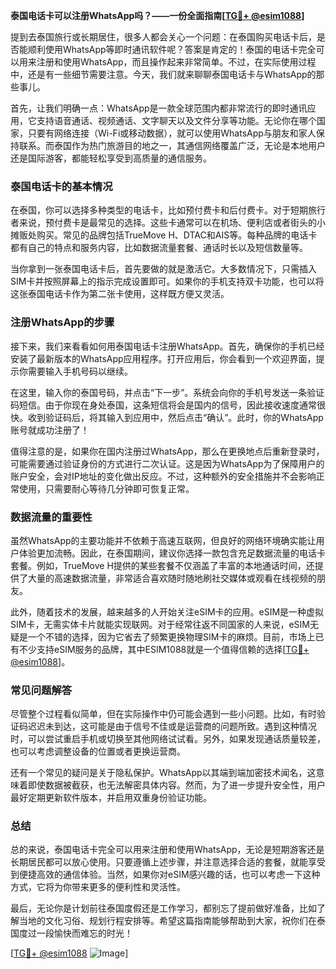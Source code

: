 **泰国电话卡可以注册WhatsApp吗？——一份全面指南[[TG💪+ @esim1088](https://t.me/s/esim1088)]**

提到去泰国旅行或长期居住，很多人都会关心一个问题：在泰国购买电话卡后，是否能顺利使用WhatsApp等即时通讯软件呢？答案是肯定的！泰国的电话卡完全可以用来注册和使用WhatsApp，而且操作起来非常简单。不过，在实际使用过程中，还是有一些细节需要注意。今天，我们就来聊聊泰国电话卡与WhatsApp的那些事儿。

首先，让我们明确一点：WhatsApp是一款全球范围内都非常流行的即时通讯应用，它支持语音通话、视频通话、文字聊天以及文件分享等功能。无论你在哪个国家，只要有网络连接（Wi-Fi或移动数据），就可以使用WhatsApp与朋友和家人保持联系。而泰国作为热门旅游目的地之一，其通信网络覆盖广泛，无论是本地用户还是国际游客，都能轻松享受到高质量的通信服务。

### 泰国电话卡的基本情况

在泰国，你可以选择多种类型的电话卡，比如预付费卡和后付费卡。对于短期旅行者来说，预付费卡是最常见的选择。这些卡通常可以在机场、便利店或者街头的小摊贩处购买。常见的品牌包括TrueMove H、DTAC和AIS等。每种品牌的电话卡都有自己的特点和服务内容，比如数据流量套餐、通话时长以及短信数量等。

当你拿到一张泰国电话卡后，首先要做的就是激活它。大多数情况下，只需插入SIM卡并按照屏幕上的指示完成设置即可。如果你的手机支持双卡功能，也可以将这张泰国电话卡作为第二张卡使用，这样既方便又灵活。

### 注册WhatsApp的步骤

接下来，我们来看看如何用泰国电话卡注册WhatsApp。首先，确保你的手机已经安装了最新版本的WhatsApp应用程序。打开应用后，你会看到一个欢迎界面，提示你需要输入手机号码以继续。

在这里，输入你的泰国号码，并点击“下一步”。系统会向你的手机号发送一条验证码短信。由于你现在身处泰国，这条短信将会是国内的信号，因此接收速度通常很快。收到验证码后，将其输入到应用中，然后点击“确认”。此时，你的WhatsApp账号就成功注册了！

值得注意的是，如果你在国内注册过WhatsApp，那么在更换地点后重新登录时，可能需要通过验证身份的方式进行二次认证。这是因为WhatsApp为了保障用户的账户安全，会对IP地址的变化做出反应。不过，这种额外的安全措施并不会影响正常使用，只需要耐心等待几分钟即可恢复正常。

### 数据流量的重要性

虽然WhatsApp的主要功能并不依赖于高速互联网，但良好的网络环境确实能让用户体验更加流畅。因此，在泰国期间，建议你选择一款包含充足数据流量的电话卡套餐。例如，TrueMove H提供的某些套餐不仅涵盖了丰富的本地通话时间，还提供了大量的高速数据流量，非常适合喜欢随时随地刷社交媒体或观看在线视频的朋友。

此外，随着技术的发展，越来越多的人开始关注eSIM卡的应用。eSIM是一种虚拟SIM卡，无需实体卡片就能实现联网。对于经常往返不同国家的人来说，eSIM无疑是一个不错的选择，因为它省去了频繁更换物理SIM卡的麻烦。目前，市场上已有不少支持eSIM服务的品牌，其中ESIM1088就是一个值得信赖的选择[[TG💪+ @esim1088](https://t.me/s/esim1088)]。

### 常见问题解答

尽管整个过程看似简单，但在实际操作中仍可能会遇到一些小问题。比如，有时验证码迟迟未到达，这可能是由于信号不佳或是运营商的问题所致。遇到这种情况时，可以尝试重启手机或切换至其他网络试试看。另外，如果发现通话质量较差，也可以考虑调整设备的位置或者更换运营商。

还有一个常见的疑问是关于隐私保护。WhatsApp以其端到端加密技术闻名，这意味着即使数据被截获，也无法解密具体内容。然而，为了进一步提升安全性，用户最好定期更新软件版本，并启用双重身份验证功能。

### 总结

总的来说，泰国电话卡完全可以用来注册和使用WhatsApp，无论是短期游客还是长期居民都可以放心使用。只要遵循上述步骤，并注意选择合适的套餐，就能享受到便捷高效的通信体验。当然，如果你对eSIM感兴趣的话，也可以考虑一下这种方式，它将为你带来更多的便利性和灵活性。

最后，无论你是计划前往泰国度假还是工作学习，都别忘了提前做好准备，比如了解当地的文化习俗、规划行程安排等。希望这篇指南能够帮助到大家，祝你们在泰国度过一段愉快而难忘的时光！

[[TG💪+ @esim1088](https://t.me/s/esim1088) ![Image](https://i.postimg.cc/4NQfJmqS/Snipaste-2025-05-13-00-14-12.png)]